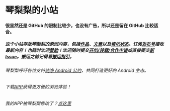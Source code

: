 # 琴梨梨的小站  
#### 很显然还是 GitHub 的限制比较少，也没有广告，所以还是留在 GitHub 比较适合。  
##### 这个小站存放琴梨梨的原创内容，包括[作品][]、[文章][]以及[填坑状态][]。订阅[发布号][]接收最新内容！也随时欢迎[赞助][]！欢迎随时提交[开坑/转载/合作申请][]或直接提交[新 Issue][]。搬运之前记得看[搬运指引][]。  
###### 琴梨梨呼吁各位支持[纯净 Android 公约][]，共同打造更好的 Android 生态。  
###### 下载[APP][]获得更方便的浏览体验！  
  
  
  
  
  
  
  
  
  
  
  
  
  
###### 我的APP被琴梨梨修改了？[点这里][]























[发布号]: https://t.me/qinlilibeta
[文章]: ArticleSave/list.md
[纯净 Android 公约]: https://pure.qinlili.bid
[APP]: https://github.com/qinlili23333/QinliliArticles/releases/tag/QinliliClient
[赞助]: https://afdian.net/@qinliliAPP
[作品]: https://github.com/qinlili23333/QinliliArticles/releases/
[填坑状态]: https://github.com/qinlili23333/QinliliArticles/projects/
[开坑/转载/合作申请]: https://h5.scene.yqh5.cn/s/JqtSctjp
[新 Issue]: https://github.com/qinlili23333/QinliliArticles/issues
[搬运指引]: Copyright/Guide.md
[点这里]: Copyright/MyAppIsChanged.md

